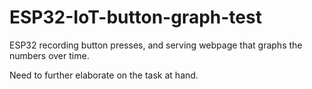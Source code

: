 # ESP32-IoT-button-graph-test
ESP32 recording button presses, and serving webpage that graphs the numbers over time.

Need to further elaborate on the task at hand.
